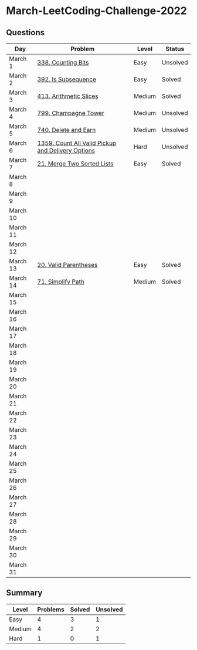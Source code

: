 # March-LeetCoding-Challenge-2022

## Questions
| Day | Problem | Level | Status |
| --- | --- | --- | --- |
| March 1 | [338. Counting Bits](https://leetcode.com/problems/counting-bits/) | Easy | Unsolved |
| March 2 | [392. Is Subsequence](https://leetcode.com/problems/is-subsequence/) | Easy | Solved |
| March 3 | [413. Arithmetic Slices](https://leetcode.com/problems/arithmetic-slices/) | Medium | Solved |
| March 4 | [799. Champagne Tower](https://leetcode.com/problems/champagne-tower/) | Medium | Unsolved |
| March 5 | [740. Delete and Earn](https://leetcode.com/problems/delete-and-earn/) | Medium | Unsolved |
| March 6 | [1359. Count All Valid Pickup and Delivery Options](https://leetcode.com/problems/count-all-valid-pickup-and-delivery-options/) | Hard | Unsolved |
| March 7 | [21. Merge Two Sorted Lists](https://leetcode.com/problems/merge-two-sorted-lists/) | Easy | Solved |
| March 8 | []() |  |  |
| March 9 | []() |  |  |
| March 10 | []() |  |  |
| March 11 | []() |  |  |
| March 12 | []() |  |  |
| March 13 | [20. Valid Parentheses](https://leetcode.com/problems/valid-parentheses/) | Easy | Solved |
| March 14 | [71. Simplify Path](https://leetcode.com/problems/simplify-path/) | Medium | Solved |
| March 15 | []() |  |  |
| March 16 | []() |  |  |
| March 17 | []() |  |  |
| March 18 | []() |  |  |
| March 19 | []() |  |  |
| March 20 | []() |  |  |
| March 21 | []() |  |  |
| March 22 | []() |  |  |
| March 23 | []() |  |  |
| March 24 | []() |  |  |
| March 25 | []() |  |  |
| March 26 | []() |  |  |
| March 27 | []() |  |  |
| March 28 | []() |  |  |
| March 29 | []() |  |  |
| March 30 | []() |  |  |
| March 31 | []() |  |  |

## Summary
| Level  | Problems | Solved | Unsolved |
| ---    | --- | --- | --- |
| Easy   | 4 | 3 | 1 |
| Medium | 4 | 2 | 2 |
| Hard   | 1 | 0 | 1 |
